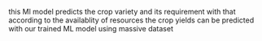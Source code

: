 this Ml model predicts the crop variety and its requirement with that according to the availablity of resources the crop yields can be predicted with our trained ML model using massive dataset
